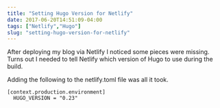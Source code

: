 ```yaml
---
title: "Setting Hugo Version for Netlify"
date: 2017-06-20T14:51:09-04:00
tags: ["Netlify","Hugo"]
slug: "setting-hugo-version-for-netlify"
---
```


After deploying my blog via Netlify I noticed some pieces were missing. Turns
out I needed to tell Netlify which version of Hugo to use during the build.

Adding the following to the netlify.toml file was all it took.

```
[context.production.environment]
  HUGO_VERSION = "0.23"
```
